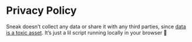 # Privacy Policy

Sneak doesn’t collect any data or share it with any third parties, since [data is a toxic asset](https://www.schneier.com/blog/archives/2016/03/data_is_a_toxic.html). It’s just a lil script running locally in your browser 🙂